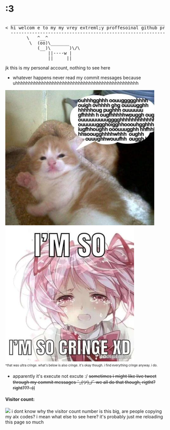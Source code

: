 # :3
<pre>
  _______________________________________________________________
< hi welcom e to my my vrey extreml;y proffesoinal github profile >
  ---------------------------------------------------------------
        \   ^__^
         \  (oo)\_______
            (__)\       )\/\
                ||----w |
                ||     ||
</pre>

<!-- now hire me -->
 jk this is my personal account, nothing to see here
* whatever happens never read my commit messages because uhhhhhhhhhhhhhhhhhhhhhhhhhhhhhhhhhhhhhhhhhhhhhhh  
<!-- * My account is private, so there's nothing really for you to see here unless you're here to steal my ALX codes, in which case I can't stop you -->

![me](https://github.com/oniaz/oniaz/blob/main/me.jpeg "me") <br>
![iam](https://github.com/oniaz/oniaz/blob/main/iam.jpeg "iam") <br>
<sub><sup>
^that was ultra cringe. what's below is also cringe. it's okay though. i find everything cringe anyway. i do.
<br>
* apparently it's execute not excute :/
~~sometimes i <!-- get carried away and -->might like live tweet through my commit messages ¯\_(ツ)_/¯ we all do that though, rigtht? right??? :((~~</sup></sub>
#### Visitor count:
<img src="https://profile-counter.glitch.me/oniaz/count.svg" />
i dont know why the visitor count number is this big, are people copying my alx codes? i mean what else to see here? it's probably just me reloading this page so much
